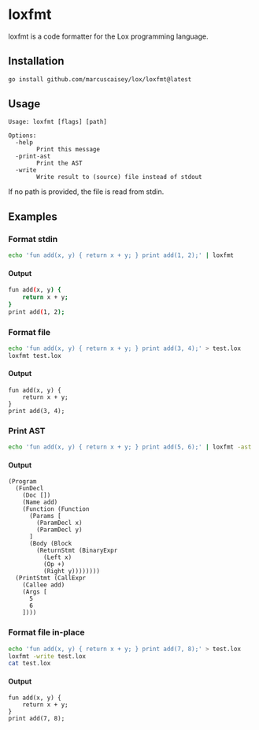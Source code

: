 # loxfmt

loxfmt is a code formatter for the Lox programming language.

## Installation

```sh
go install github.com/marcuscaisey/lox/loxfmt@latest
```

## Usage

```
Usage: loxfmt [flags] [path]

Options:
  -help
        Print this message
  -print-ast
        Print the AST
  -write
        Write result to (source) file instead of stdout
```

If no path is provided, the file is read from stdin.

## Examples

### Format stdin

```sh
echo 'fun add(x, y) { return x + y; } print add(1, 2);' | loxfmt
```

#### Output

```sh
fun add(x, y) {
    return x + y;
}
print add(1, 2);
```

### Format file

```sh
echo 'fun add(x, y) { return x + y; } print add(3, 4);' > test.lox
loxfmt test.lox
```

#### Output

```
fun add(x, y) {
    return x + y;
}
print add(3, 4);
```

### Print AST

```sh
echo 'fun add(x, y) { return x + y; } print add(5, 6);' | loxfmt -ast
```

#### Output

```
(Program
  (FunDecl
    (Doc [])
    (Name add)
    (Function (Function
      (Params [
        (ParamDecl x)
        (ParamDecl y)
      ]
      (Body (Block
        (ReturnStmt (BinaryExpr
          (Left x)
          (Op +)
          (Right y))))))))
  (PrintStmt (CallExpr
    (Callee add)
    (Args [
      5
      6
    ])))
```

### Format file in-place

```sh
echo 'fun add(x, y) { return x + y; } print add(7, 8);' > test.lox
loxfmt -write test.lox
cat test.lox
```

#### Output

```
fun add(x, y) {
    return x + y;
}
print add(7, 8);
```
